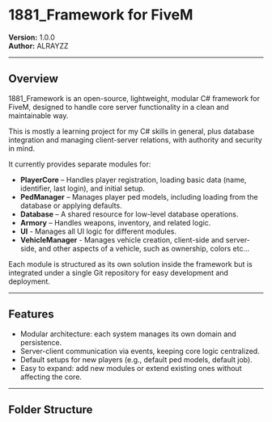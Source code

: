 # 1881_Framework for FiveM

**Version:** 1.0.0  
**Author:** ALRAYZZ  

---

## Overview

1881_Framework is an open-source, lightweight, modular C# framework for FiveM, designed to handle core server functionality in a clean and maintainable way.

This is mostly a learning project for my C# skills in general, plus database integration and managing client-server relations, with authority and security in mind.


It currently provides separate modules for:

- **PlayerCore** – Handles player registration, loading basic data (name, identifier, last login), and initial setup.  
- **PedManager** – Manages player ped models, including loading from the database or applying defaults.  
- **Database** – A shared resource for low-level database operations.  
- **Armory** – Handles weapons, inventory, and related logic.
- **UI** - Manages all UI logic for different modules.
- **VehicleManager** - Manages vehicle creation, client-side and server-side, and other aspects of a vehicle, such as ownership, colors etc...

Each module is structured as its own solution inside the framework but is integrated under a single Git repository for easy development and deployment.  

---

## Features

- Modular architecture: each system manages its own domain and persistence.  
- Server-client communication via events, keeping core logic centralized.  
- Default setups for new players (e.g., default ped models, default job).  
- Easy to expand: add new modules or extend existing ones without affecting the core.  

---

## Folder Structure

